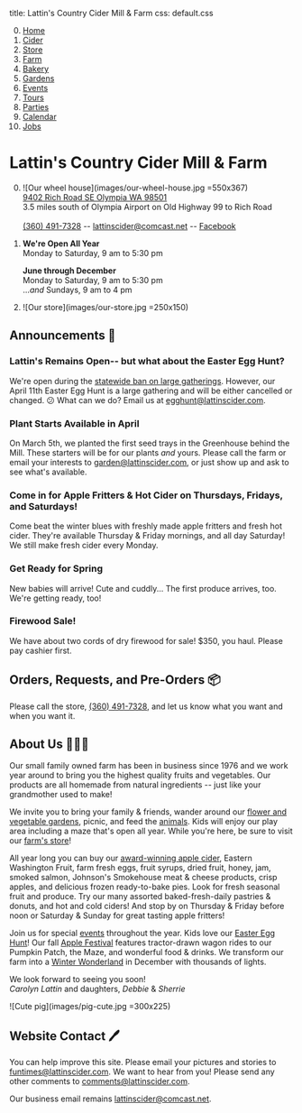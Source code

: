 title: Lattin's Country Cider Mill & Farm
css: default.css

0. [Home](index.html)
1. [Cider](cider.html)
2. [Store](store.html)
3. [Farm](farm.html)
4. [Bakery](bakery.html)
5. [Gardens](gardens.html)
6. [Events](events.html)
7. [Tours](tours.html)
8. [Parties](parties.html)
9. [Calendar](calendar.html)
10. [Jobs](jobs.html)

# Lattin's Country Cider Mill & Farm

0. ![Our wheel house](images/our-wheel-house.jpg =550x367) \
   [9402 Rich Road SE Olympia WA 98501](http://maps.apple.com/?daddr=9402%20Rich%20Road%20SE%20Olympia%20WA%2098501) \
   3.5 miles south of Olympia Airport on Old Highway 99 to Rich Road \
   \
   [(360) 491-7328](tel:+1-360-491-7328) -- lattinscider@comcast.net -- [Facebook](https://www.facebook.com/LattinsCider)

1. **We're Open All Year** \
   Monday to Saturday, 9 am to 5:30 pm

   **June through December** \
   Monday to Saturday, 9 am to 5:30 pm \
   ...*and* Sundays, 9 am to 4 pm

2. ![Our store](images/our-store.jpg =250x150)

## Announcements &#x1f4e2;

### Lattin's Remains Open-- but what about the Easter Egg Hunt?

We're open during the [statewide ban on large gatherings](https://medium.com/wagovernor/inslee-announces-statewide-school-closures-expansion-of-limits-on-large-gatherings-63d442111438#0b80).
However, our April 11th Easter Egg Hunt is a large gathering and will be either cancelled or changed.
&#x1f615;
What can we do?
Email us at egghunt@lattinscider.com.

### Plant Starts Available in April

On March 5th, we planted the first seed trays in the Greenhouse behind the Mill.
These starters will be for our plants *and* yours.
Please call the farm or email your interests to <garden@lattinscider.com>,
or just show up and ask to see what's available.

### Come in for Apple Fritters & Hot Cider on Thursdays, Fridays, and Saturdays!

Come beat the winter blues with freshly made apple fritters and fresh hot cider.
They're available Thursday & Friday mornings, and all day Saturday!
We still make fresh cider every Monday.

### Get Ready for Spring

New babies will arrive!
Cute and cuddly...
The first produce arrives, too.
We're getting ready, too!

### Firewood Sale!

We have about two cords of dry firewood for sale!
$350, you haul.
Please pay cashier first.

## Orders, Requests, and Pre-Orders 📦

Please call the store, [(360) 491-7328](tel:+1-360-491-7328), and let us know what you want and when you want it.

## About Us &#x1f469;&#x200d;&#x1f467;&#x200d;&#x1f467;

Our small family owned farm has been in business since 1976 and we work year around to bring you the highest quality fruits and vegetables.
Our products are all homemade from natural ingredients -- just like your grandmother used to make!

We invite you to bring your family & friends, wander around our [flower and vegetable gardens](gardens.html), picnic, and feed the [animals](farm.html).
Kids will enjoy our play area including a maze that's open all year.
While you're here, be sure to visit our [farm's store](store.html)!

All year long you can buy our [award-winning apple cider](cider.html), Eastern Washington Fruit, farm fresh eggs, fruit syrups, dried fruit, honey, jam, smoked salmon, Johnson's Smokehouse meat & cheese products, crisp apples, and delicious frozen ready-to-bake pies.
Look for fresh seasonal fruit and produce.
Try our many assorted baked-fresh-daily pastries & donuts, and hot and cold ciders!
And stop by on Thursday & Friday before noon or Saturday & Sunday for great tasting apple fritters!

Join us for special [events](events.html) throughout the year.
Kids love our [Easter Egg Hunt](events.html#Easter%20Egg%20Hunt%20%F0%9F%90%B0)!
Our fall [Apple Festival](events.html#Apple%20Festival%20%F0%9F%8D%82) features tractor-drawn wagon rides to our Pumpkin Patch, the Maze, and wonderful food & drinks.
We transform our farm into a [Winter Wonderland](events.html#Drive%20Through%20Christmas%20Lights%20%F0%9F%8E%84) in December with thousands of lights.

We look forward to seeing you soon! \
*Carolyn Lattin* and daughters, *Debbie* & *Sherrie*

![Cute pig](images/pig-cute.jpg =300x225)

## Website Contact &#x1f58a;

You can help improve this site.
Please email your pictures and stories to <funtimes@lattinscider.com>.
We want to hear from you!
Please send any other comments to <comments@lattinscider.com>.

Our business email remains <lattinscider@comcast.net>.

